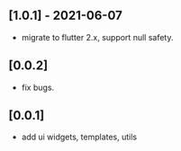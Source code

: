 ## [1.0.1] - 2021-06-07

- migrate to flutter 2.x, support null safety.

## [0.0.2]

- fix bugs.


## [0.0.1]

- add ui widgets, templates, utils



